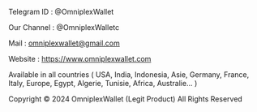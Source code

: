 Telegram ID : @OmniplexWallet

Our Channel : @OmniplexWalletc

Mail : omniplexwallet@gmail.com

Website : https://www.omniplexwallet.com

Available in all countries ( USA, India, Indonesia, Asie, Germany, France, Italy, Europe, Egypt, Algerie, Tunisie, Africa, Australie... )

Copyright © 2024 OmniplexWallet (Legit Product) All Rights Reserved
